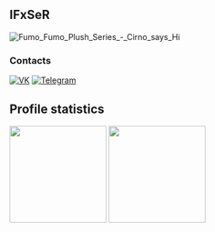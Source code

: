 <!-- By https://github.com/ifxser -->

## IFxSeR
![Fumo_Fumo_Plush_Series_-_Cirno_says_Hi](https://user-images.githubusercontent.com/26704473/134087747-34034899-ab76-456a-b2a0-951fae813412.gif)
### Contacts

[![VK](https://img.shields.io/badge/VK-1f272e?style=for-the-badge&logo=vk)](https://vk.com/ifxser)
[![Telegram](https://img.shields.io/badge/telegram-1f272e?style=for-the-badge&logo=telegram)](https://t.me/fuck_you_intel)

## Profile statistics
<p align="left">
<img style="height: 170px;" src="https://github-readme-stats.vercel.app/api?username=ifxser&show_icons=true&hide_rank=true&include_all_commits=true&count_private=true&custom_title=Short%20overview:&disable_animations=true" />
<img style="height: 170px;" src="https://github-readme-stats.vercel.app/api/top-langs/?username=ifxser&layout=compact&custom_title=Most%20used%20languages:&langs_count=7" />
</p>
